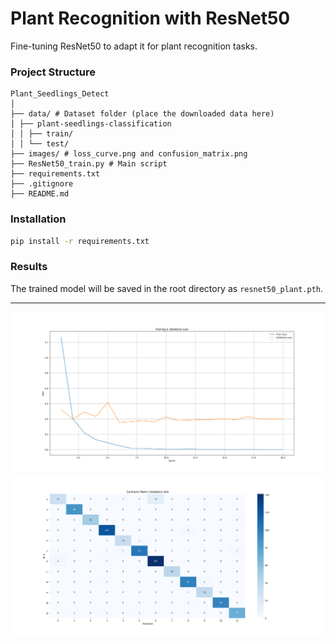 # Plant Recognition with ResNet50

Fine-tuning ResNet50 to adapt it for plant recognition tasks.

### Project Structure

```
Plant_Seedlings_Detect
│
├── data/ # Dataset folder (place the downloaded data here)
│ ├── plant-seedlings-classification
│ │ ├── train/
│ │ └── test/
├── images/ # loss_curve.png and confusion_matrix.png
├── ResNet50_train.py # Main script
├── requirements.txt
├── .gitignore
├── README.md
```

### Installation

```bash
pip install -r requirements.txt
```

### Results

The trained model will be saved in the root directory as `resnet50_plant.pth`.

---

![Loss Curve](images/loss_curve.png)
![Confusion Matrix](images/confusion_matrix.png)
